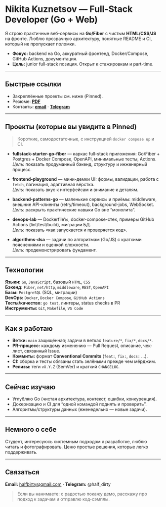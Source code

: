 
# Nikita Kuznetsov — Full-Stack Developer (Go + Web)

Я строю практичные веб-сервисы на **Go/Fiber** с чистым **HTML/CSS/JS** на фронте. Люблю прозрачную архитектуру, понятные README и CI, который не пропускает поломки.

- **Фокус:** backend на Go, аккуратный фронтенд, Docker/Compose, GitHub Actions, документация.
- **Цель:** junior full-stack позиция. Открыт к стажировкам и part-time.

---

## Быстрые ссылки
- Закреплённые проекты см. ниже (Pinned).
- Резюме: **[PDF](https://nkuznetsov-dev.github.io/nkuznetsov-dev/assets/Nikita_Kuznetsov_CV.pdf)**
- Контакты: **[email](halfbirty@gmail.com)** · **[Telegram](https://t.me/half_dirty)**

---

## Проекты (которые вы увидите в Pinned)
> Короткие, самодостаточные, с инструкцией `docker compose up` и CI.

- **fullstack-starter-go-fiber** — каркас full-stack приложения: Go/Fiber + Postgres + Docker Compose, OpenAPI, минимальные тесты, Actions.  
  _Цель:_ показать продуманный бэкенд, структуру и инженерный процесс.

- **frontend-playground** — мини-демки UI: формы, валидации, работа с `fetch`, пагинация, адаптивная вёрстка.  
  _Цель:_ показать вкус к интерфейсам и внимание к деталям.

- **backend-patterns-go** — маленькие сервисы и приёмы: middleware, внешние API-клиенты (retry/timeout), background-jobs, WebSocket.  
  _Цель:_ раскрыть практические навыки Go вне “монолита”.

- **devops-lab** — Dockerfile’ы, docker-compose-стек, примеры GitHub Actions (lint/test/build), миграции БД.  
  _Цель:_ показать «как запускается и проверяется код».

- **algorithms-dsa** — задачи по алгоритмам (Go/JS) с краткими пояснениями и оценкой сложности.  
  _Цель:_ продемонстрировать фундамент.

---

## Технологии
**Языки:** `Go`, `JavaScript`, базовый `HTML`, `CSS`  
**Бэкенд:** `Fiber`, `net/http`, `middleware`, `REST`, `OpenAPI`  
**Базы:** `PostgreSQL` (SQL, миграции)  
**DevOps:** `Docker`, `Docker Compose`, `GitHub Actions`  
**Тесты/качество:** `go test`, линтеры, status checks в PR  
**Инструменты:** `Git`, `Makefile`, `VS Code`

---

## Как я работаю
- **Ветки:** `main` защищённая; задачи в ветках `feature/*`, `fix/*`, `docs/*`.  
- **PR-процесс:** каждому изменению — Pull Request, описание, чек-лист, связанный Issue.  
- **Коммиты:** формат **Conventional Commits** (`feat:`, `fix:`, `docs:` …).  
- **CI:** сборка и тесты обязаны стать зелёными прежде чем мёрджим.  
- **Релизы:** теги `vX.Y.Z` (SemVer) и краткий `CHANGELOG`.

---

## Сейчас изучаю
- Углубляю Go (чистая архитектура, контекст, ошибки, конкуренция).
- Докеризацию и CI для “одной командой поднять и проверить”.
- Алгоритмы/структуры данных (еженедельно — новые задачи).

---

## Немного о себе
Студент, интересуюсь системным подходом к разработке, люблю читать и фотографировать. Ценю простые решения, которые легко поддерживать.

---

## Связаться
**Email:** halfbirty@gmail.com · **Telegram:** @half_dirty 

> Если вы нанимаете: с радостью покажу демо, расскажу про подход к задачам и отправлю код-сэмплы.
